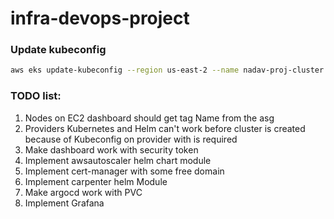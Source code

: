 # infra-devops-project

### Update kubeconfig
```bash
aws eks update-kubeconfig --region us-east-2 --name nadav-proj-cluster --kubeconfig /tmp/kubeconfig-nadav-proj-cluster
```


### TODO list:
1. Nodes on EC2 dashboard should get tag Name from the asg
2. Providers Kubernetes and Helm can't work before cluster is created because of Kubeconfig on provider with is required
3. Make dashboard work with security token
4. Implement awsautoscaler helm chart module
5. Implement cert-manager with some free domain
6. Implement carpenter helm Module
7. Make argocd work with PVC
8. Implement Grafana